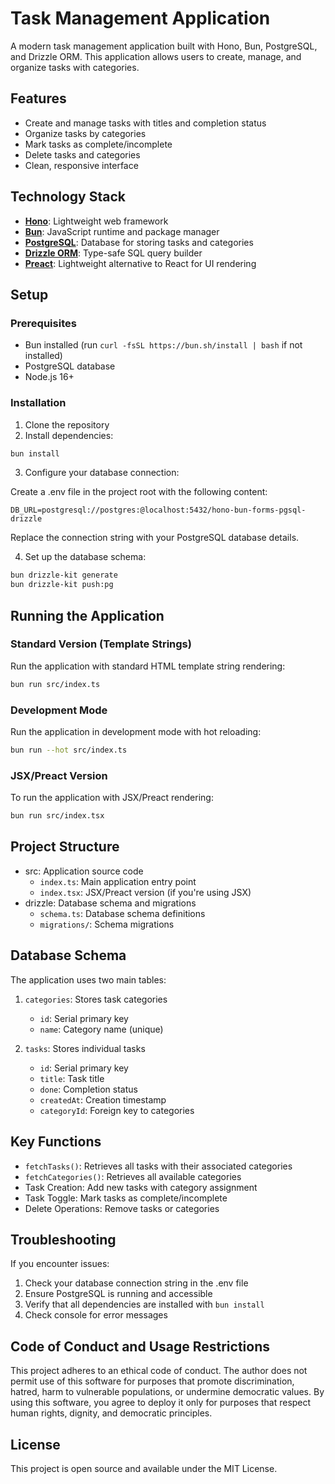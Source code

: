 # Task Management Application

A modern task management application built with Hono, Bun, PostgreSQL, and Drizzle ORM. This application allows users to create, manage, and organize tasks with categories.

## Features

- Create and manage tasks with titles and completion status
- Organize tasks by categories
- Mark tasks as complete/incomplete
- Delete tasks and categories
- Clean, responsive interface

## Technology Stack

- **[Hono](https://hono.dev/)**: Lightweight web framework
- **[Bun](https://bun.sh/)**: JavaScript runtime and package manager
- **[PostgreSQL](https://www.postgresql.org/)**: Database for storing tasks and categories
- **[Drizzle ORM](https://orm.drizzle.team/)**: Type-safe SQL query builder
- **[Preact](https://preactjs.com/)**: Lightweight alternative to React for UI rendering

## Setup

### Prerequisites

- Bun installed (run `curl -fsSL https://bun.sh/install | bash` if not installed)
- PostgreSQL database
- Node.js 16+

### Installation

1. Clone the repository
2. Install dependencies:

```sh
bun install
```

3. Configure your database connection:

Create a .env file in the project root with the following content:

```
DB_URL=postgresql://postgres:@localhost:5432/hono-bun-forms-pgsql-drizzle
```

Replace the connection string with your PostgreSQL database details.

4. Set up the database schema:

```sh
bun drizzle-kit generate
bun drizzle-kit push:pg
```

## Running the Application

### Standard Version (Template Strings)

Run the application with standard HTML template string rendering:

```sh
bun run src/index.ts
```

### Development Mode

Run the application in development mode with hot reloading:

```sh
bun run --hot src/index.ts
```

### JSX/Preact Version

To run the application with JSX/Preact rendering:

```sh
bun run src/index.tsx
```

## Project Structure

- src: Application source code
  - `index.ts`: Main application entry point
  - `index.tsx`: JSX/Preact version (if you're using JSX)
- drizzle: Database schema and migrations
  - `schema.ts`: Database schema definitions
  - `migrations/`: Schema migrations

## Database Schema

The application uses two main tables:

1. `categories`: Stores task categories
   - `id`: Serial primary key
   - `name`: Category name (unique)

2. `tasks`: Stores individual tasks
   - `id`: Serial primary key
   - `title`: Task title
   - `done`: Completion status
   - `createdAt`: Creation timestamp
   - `categoryId`: Foreign key to categories

## Key Functions

- `fetchTasks()`: Retrieves all tasks with their associated categories
- `fetchCategories()`: Retrieves all available categories
- Task Creation: Add new tasks with category assignment
- Task Toggle: Mark tasks as complete/incomplete
- Delete Operations: Remove tasks or categories

## Troubleshooting

If you encounter issues:

1. Check your database connection string in the .env file
2. Ensure PostgreSQL is running and accessible
3. Verify that all dependencies are installed with `bun install`
4. Check console for error messages

## Code of Conduct and Usage Restrictions

This project adheres to an ethical code of conduct. The author does not permit use of this software for purposes that promote discrimination, hatred, harm to vulnerable populations, or undermine democratic values. By using this software, you agree to deploy it only for purposes that respect human rights, dignity, and democratic principles.

## License

This project is open source and available under the MIT License.
